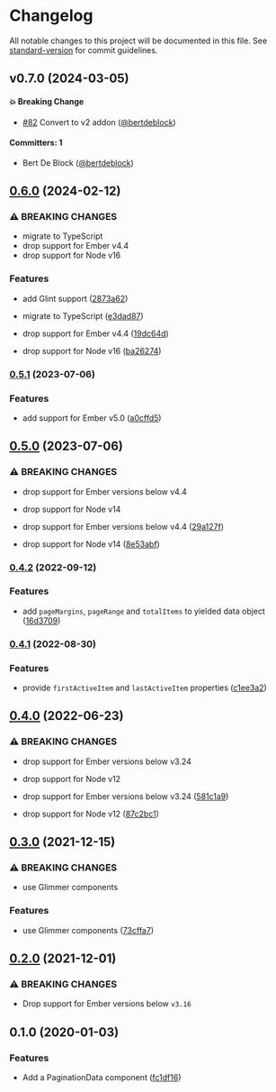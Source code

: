 # Changelog

All notable changes to this project will be documented in this file. See [standard-version](https://github.com/conventional-changelog/standard-version) for commit guidelines.


## v0.7.0 (2024-03-05)

#### :boom: Breaking Change
* [#82](https://github.com/Bagaar/ember-pagination/pull/82) Convert to v2 addon ([@bertdeblock](https://github.com/bertdeblock))

#### Committers: 1
- Bert De Block ([@bertdeblock](https://github.com/bertdeblock))

## [0.6.0](https://github.com/bagaar/ember-pagination/compare/v0.5.1...v0.6.0) (2024-02-12)


### ⚠ BREAKING CHANGES

* migrate to TypeScript
* drop support for Ember v4.4
* drop support for Node v16

### Features

* add Glint support ([2873a62](https://github.com/bagaar/ember-pagination/commit/2873a62318dba543044cf114a6e864d21758d686))
* migrate to TypeScript ([e3dad87](https://github.com/bagaar/ember-pagination/commit/e3dad8730f812091b4d23da1ffe100ce0c35ca12))


* drop support for Ember v4.4 ([19dc64d](https://github.com/bagaar/ember-pagination/commit/19dc64d8b20912dec42bffeb469d16726b54e895))
* drop support for Node v16 ([ba26274](https://github.com/bagaar/ember-pagination/commit/ba262744b14103b879f249b25b60bdd4d1491eb3))

### [0.5.1](https://github.com/bagaar/ember-pagination/compare/v0.5.0...v0.5.1) (2023-07-06)


### Features

* add support for Ember v5.0 ([a0cffd5](https://github.com/bagaar/ember-pagination/commit/a0cffd5d81a3a7e1f7d4b0fea6ee87fece68bf1d))

## [0.5.0](https://github.com/bagaar/ember-pagination/compare/v0.4.2...v0.5.0) (2023-07-06)


### ⚠ BREAKING CHANGES

* drop support for Ember versions below v4.4
* drop support for Node v14

* drop support for Ember versions below v4.4 ([29a127f](https://github.com/bagaar/ember-pagination/commit/29a127f4ff034d4a507eca13d4a76f7d8d94f28c))
* drop support for Node v14 ([8e53abf](https://github.com/bagaar/ember-pagination/commit/8e53abf484557ce4fc7b0368f524e0590eef86ee))

### [0.4.2](https://github.com/bagaar/ember-pagination/compare/v0.4.1...v0.4.2) (2022-09-12)


### Features

* add `pageMargins`, `pageRange` and `totalItems` to yielded data object ([16d3709](https://github.com/bagaar/ember-pagination/commit/16d3709a10472e31a74c7708641afa2db923c05e))

### [0.4.1](https://github.com/bagaar/ember-pagination/compare/v0.4.0...v0.4.1) (2022-08-30)


### Features

* provide `firstActiveItem` and `lastActiveItem` properties ([c1ee3a2](https://github.com/bagaar/ember-pagination/commit/c1ee3a23433c8397865264445d0663fa86321d20))

## [0.4.0](https://github.com/bagaar/ember-pagination/compare/v0.3.0...v0.4.0) (2022-06-23)


### ⚠ BREAKING CHANGES

* drop support for Ember versions below v3.24
* drop support for Node v12

* drop support for Ember versions below v3.24 ([581c1a9](https://github.com/bagaar/ember-pagination/commit/581c1a91c1ae1b8458c968aba4c02067d46a6b25))
* drop support for Node v12 ([87c2bc1](https://github.com/bagaar/ember-pagination/commit/87c2bc110d771212b4f630928536ae33d695e6e6))

## [0.3.0](https://github.com/bagaar/ember-pagination/compare/v0.2.0...v0.3.0) (2021-12-15)


### ⚠ BREAKING CHANGES

* use Glimmer components

### Features

* use Glimmer components ([73cffa7](https://github.com/bagaar/ember-pagination/commit/73cffa76bae993a8995d52e7906643a2e2fd0082))

## [0.2.0](https://github.com/bagaar/ember-pagination/compare/v0.1.0...v0.2.0) (2021-12-01)


### ⚠ BREAKING CHANGES

* Drop support for Ember versions below `v3.16`


## 0.1.0 (2020-01-03)


### Features

* Add a PaginationData component ([fc1df16](https://github.com/bagaar/ember-pagination/commit/fc1df16))

